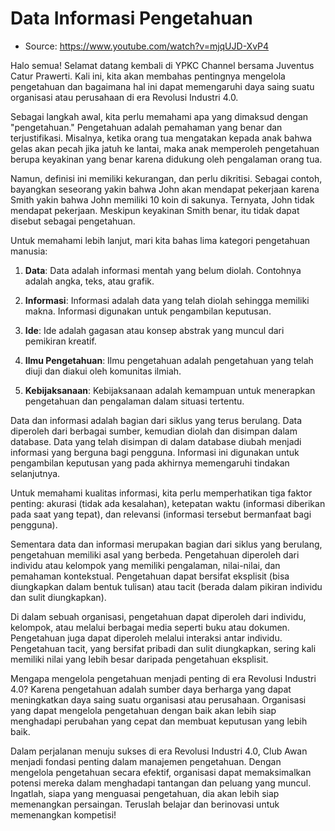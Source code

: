 # Data Informasi Pengetahuan

- Source: https://www.youtube.com/watch?v=mjqUJD-XvP4

Halo semua! Selamat datang kembali di YPKC Channel bersama Juventus Catur Prawerti. Kali ini, kita akan membahas pentingnya mengelola pengetahuan dan bagaimana hal ini dapat memengaruhi daya saing suatu organisasi atau perusahaan di era Revolusi Industri 4.0.

Sebagai langkah awal, kita perlu memahami apa yang dimaksud dengan "pengetahuan." Pengetahuan adalah pemahaman yang benar dan terjustifikasi. Misalnya, ketika orang tua mengatakan kepada anak bahwa gelas akan pecah jika jatuh ke lantai, maka anak memperoleh pengetahuan berupa keyakinan yang benar karena didukung oleh pengalaman orang tua.

Namun, definisi ini memiliki kekurangan, dan perlu dikritisi. Sebagai contoh, bayangkan seseorang yakin bahwa John akan mendapat pekerjaan karena Smith yakin bahwa John memiliki 10 koin di sakunya. Ternyata, John tidak mendapat pekerjaan. Meskipun keyakinan Smith benar, itu tidak dapat disebut sebagai pengetahuan.

Untuk memahami lebih lanjut, mari kita bahas lima kategori pengetahuan manusia:

1. **Data**: Data adalah informasi mentah yang belum diolah. Contohnya adalah angka, teks, atau grafik.

2. **Informasi**: Informasi adalah data yang telah diolah sehingga memiliki makna. Informasi digunakan untuk pengambilan keputusan.

3. **Ide**: Ide adalah gagasan atau konsep abstrak yang muncul dari pemikiran kreatif.

4. **Ilmu Pengetahuan**: Ilmu pengetahuan adalah pengetahuan yang telah diuji dan diakui oleh komunitas ilmiah.

5. **Kebijaksanaan**: Kebijaksanaan adalah kemampuan untuk menerapkan pengetahuan dan pengalaman dalam situasi tertentu.

Data dan informasi adalah bagian dari siklus yang terus berulang. Data diperoleh dari berbagai sumber, kemudian diolah dan disimpan dalam database. Data yang telah disimpan di dalam database diubah menjadi informasi yang berguna bagi pengguna. Informasi ini digunakan untuk pengambilan keputusan yang pada akhirnya memengaruhi tindakan selanjutnya.

Untuk memahami kualitas informasi, kita perlu memperhatikan tiga faktor penting: akurasi (tidak ada kesalahan), ketepatan waktu (informasi diberikan pada saat yang tepat), dan relevansi (informasi tersebut bermanfaat bagi pengguna).

Sementara data dan informasi merupakan bagian dari siklus yang berulang, pengetahuan memiliki asal yang berbeda. Pengetahuan diperoleh dari individu atau kelompok yang memiliki pengalaman, nilai-nilai, dan pemahaman kontekstual. Pengetahuan dapat bersifat eksplisit (bisa diungkapkan dalam bentuk tulisan) atau tacit (berada dalam pikiran individu dan sulit diungkapkan).

Di dalam sebuah organisasi, pengetahuan dapat diperoleh dari individu, kelompok, atau melalui berbagai media seperti buku atau dokumen. Pengetahuan juga dapat diperoleh melalui interaksi antar individu. Pengetahuan tacit, yang bersifat pribadi dan sulit diungkapkan, sering kali memiliki nilai yang lebih besar daripada pengetahuan eksplisit.

Mengapa mengelola pengetahuan menjadi penting di era Revolusi Industri 4.0? Karena pengetahuan adalah sumber daya berharga yang dapat meningkatkan daya saing suatu organisasi atau perusahaan. Organisasi yang dapat mengelola pengetahuan dengan baik akan lebih siap menghadapi perubahan yang cepat dan membuat keputusan yang lebih baik.

Dalam perjalanan menuju sukses di era Revolusi Industri 4.0, Club Awan menjadi fondasi penting dalam manajemen pengetahuan. Dengan mengelola pengetahuan secara efektif, organisasi dapat memaksimalkan potensi mereka dalam menghadapi tantangan dan peluang yang muncul. Ingatlah, siapa yang menguasai pengetahuan, dia akan lebih siap memenangkan persaingan. Teruslah belajar dan berinovasi untuk memenangkan kompetisi!

